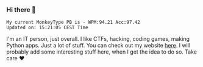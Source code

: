 ### Hi there 👋
<!-- PB START -->
```
My current MonkeyType PB is - WPM:94.21 Acc:97.42
Updated on: 15:21:05 CEST Time
```
<!-- PB END -->
I'm an IT person, just overall. I like CTFs, hacking, coding games, making Python apps. Just a lot of stuff.
You can check out my website [here](https://skill3472.github.io/).
I will probably add some interesting stuff here, when I get the idea to do so. Take care ❤️
